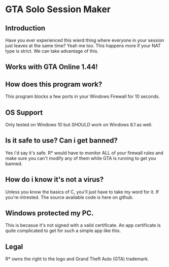 # GTA Solo Session Maker
## Introduction
Have you ever experienced this wierd thing where everyone in your session just leaves at the same time? Yeah me too. This happens more if your NAT type is strict. We can take advantage of this.

## Works with GTA Online 1.44!

## How does this program work?
This program blocks a few ports in your Windows Firewall for 10 seconds.

## OS Support
Only tested on Windows 10 but *SHOULD* work on Windows 8.1 as well.

## Is it safe to use? Can i get banned?
Yes i'd say it's safe. R* would have to monitor ALL of your firewall rules and make sure you can't modify any of them while GTA is running to get you banned.

## How do i know it's not a virus?
Unless you know the basics of C, you'll just have to take my word for it. If you're intrested. The source available code is here on github.

## Windows protected my PC.
This is becasue it's not signed with a valid certificate. An app certificate is quite complicated to get for such a simple app like this.

## Legal
R* owns the right to the logo and Grand Theft Auto (GTA) trademark.

